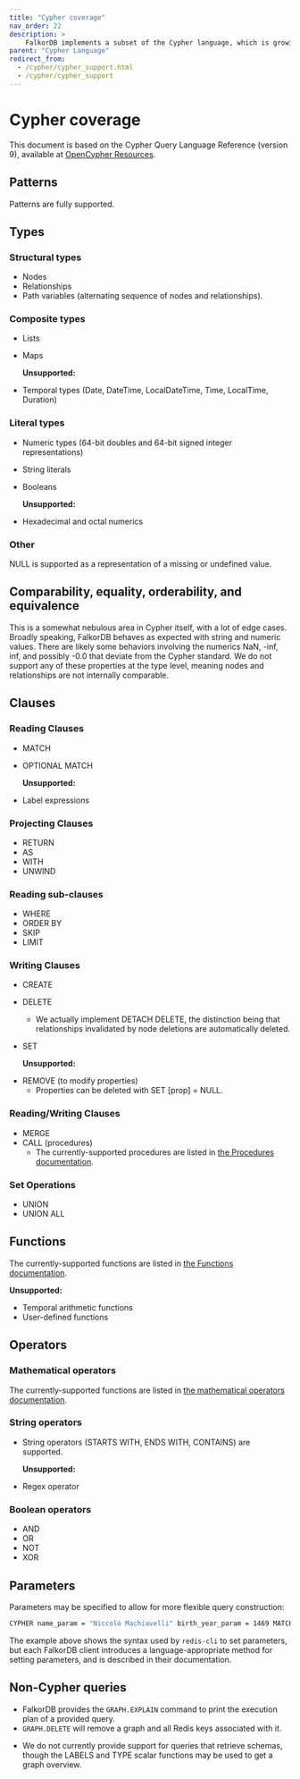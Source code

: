 ```yaml
---
title: "Cypher coverage"
nav_order: 22
description: >
    FalkorDB implements a subset of the Cypher language, which is growing as development continues.
parent: "Cypher Language"
redirect_from:
  - /cypher/cypher_support.html
  - /cypher/cypher_support
---
```


# Cypher coverage

This document is based on the Cypher Query Language Reference (version 9), available at [OpenCypher Resources](https://www.opencypher.org/resources).

## Patterns

Patterns are fully supported.

## Types

### Structural types

+ Nodes
+ Relationships
+ Path variables (alternating sequence of nodes and relationships).


### Composite types

+ Lists
+ Maps

  **Unsupported:**

- Temporal types (Date, DateTime, LocalDateTime, Time, LocalTime, Duration)

### Literal types

+ Numeric types (64-bit doubles and 64-bit signed integer representations)
+ String literals
+ Booleans

  **Unsupported:**

- Hexadecimal and octal numerics

### Other

NULL is supported as a representation of a missing or undefined value.

## Comparability, equality, orderability, and equivalence

This is a somewhat nebulous area in Cypher itself, with a lot of edge cases.
Broadly speaking, FalkorDB behaves as expected with string and numeric values.
There are likely some behaviors involving the numerics NaN, -inf, inf, and possibly -0.0 that deviate from the Cypher standard.
We do not support any of these properties at the type level, meaning nodes and relationships are not internally comparable.

## Clauses

### Reading Clauses

+ MATCH
+ OPTIONAL MATCH

  **Unsupported:**
  
- Label expressions

### Projecting Clauses

+ RETURN
+ AS
+ WITH
+ UNWIND

### Reading sub-clauses

+ WHERE
+ ORDER BY
+ SKIP
+ LIMIT

### Writing Clauses

+ CREATE
+ DELETE
    + We actually implement DETACH DELETE, the distinction being that relationships invalidated by node deletions are automatically deleted.
+ SET

  **Unsupported:**

- REMOVE (to modify properties)
    + Properties can be deleted with SET [prop] = NULL.

### Reading/Writing Clauses

+ MERGE
+ CALL (procedures)
    - The currently-supported procedures are listed in [the Procedures documentation](/commands/graph.query#procedures).

### Set Operations

+ UNION
+ UNION ALL

## Functions

The currently-supported functions are listed in [the Functions documentation](/commands/graph.query#functions).

  **Unsupported:**

- Temporal arithmetic functions
- User-defined functions

## Operators

### Mathematical operators

The currently-supported functions are listed in [the mathematical operators documentation](/commands/graph.query#mathematical-operators).

### String operators

+ String operators (STARTS WITH, ENDS WITH, CONTAINS) are supported.

  **Unsupported:**

- Regex operator

### Boolean operators

+ AND
+ OR
+ NOT
+ XOR

## Parameters

Parameters may be specified to allow for more flexible query construction:

```sh
CYPHER name_param = "Niccolò Machiavelli" birth_year_param = 1469 MATCH (p:Person {name: $name_param, birth_year: $birth_year_param}) RETURN p
```

The example above shows the syntax used by `redis-cli` to set parameters, but
each FalkorDB client introduces a language-appropriate method for setting parameters,
and is described in their documentation.

## Non-Cypher queries

+ FalkorDB provides the `GRAPH.EXPLAIN` command to print the execution plan of a provided query.
+ `GRAPH.DELETE` will remove a graph and all Redis keys associated with it.
- We do not currently provide support for queries that retrieve schemas, though the LABELS and TYPE scalar functions may be used to get a graph overview.
